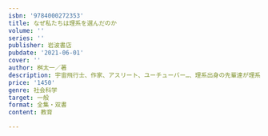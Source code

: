 ```yaml
---
isbn: '9784000272353'
title: なぜ私たちは理系を選んだのか
volume: ''
series: ''
publisher: 岩波書店
pubdate: '2021-06-01'
cover: ''
author: 桝太一／著
description: 宇宙飛行士、作家、アスリート、ユーチューバー…、理系出身の先輩達が理系から広がる多様な世界を紹介。
price: '1450'
genre: 社会科学
target: 一般
format: 全集・双書
content: 教育

---
```

